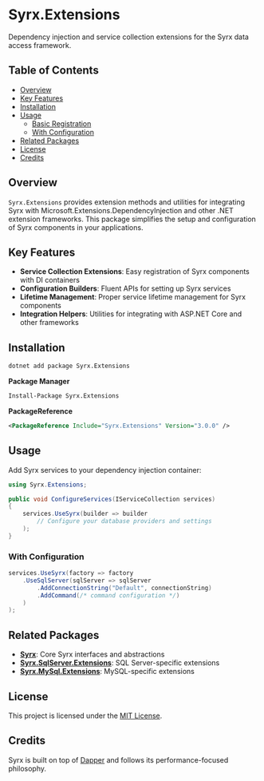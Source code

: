 # Syrx.Extensions

Dependency injection and service collection extensions for the Syrx data access framework.

## Table of Contents

- [Overview](#overview)
- [Key Features](#key-features)
- [Installation](#installation)
- [Usage](#usage)
  - [Basic Registration](#basic-registration)
  - [With Configuration](#with-configuration)
- [Related Packages](#related-packages)
- [License](#license)
- [Credits](#credits)

## Overview

`Syrx.Extensions` provides extension methods and utilities for integrating Syrx with Microsoft.Extensions.DependencyInjection and other .NET extension frameworks. This package simplifies the setup and configuration of Syrx components in your applications.

## Key Features

- **Service Collection Extensions**: Easy registration of Syrx components with DI containers
- **Configuration Builders**: Fluent APIs for setting up Syrx services
- **Lifetime Management**: Proper service lifetime management for Syrx components
- **Integration Helpers**: Utilities for integrating with ASP.NET Core and other frameworks

## Installation

```bash
dotnet add package Syrx.Extensions
```

**Package Manager**
```bash
Install-Package Syrx.Extensions
```

**PackageReference**
```xml
<PackageReference Include="Syrx.Extensions" Version="3.0.0" />
```

## Usage

Add Syrx services to your dependency injection container:

```csharp
using Syrx.Extensions;

public void ConfigureServices(IServiceCollection services)
{
    services.UseSyrx(builder => builder
        // Configure your database providers and settings
    );
}
```

### With Configuration

```csharp
services.UseSyrx(factory => factory
    .UseSqlServer(sqlServer => sqlServer
        .AddConnectionString("Default", connectionString)
        .AddCommand(/* command configuration */)
    )
);
```

## Related Packages

- **[Syrx](https://www.nuget.org/packages/Syrx/)**: Core Syrx interfaces and abstractions
- **[Syrx.SqlServer.Extensions](https://www.nuget.org/packages/Syrx.SqlServer.Extensions/)**: SQL Server-specific extensions
- **[Syrx.MySql.Extensions](https://www.nuget.org/packages/Syrx.MySql.Extensions/)**: MySQL-specific extensions

## License

This project is licensed under the [MIT License](https://github.com/Syrx/Syrx/blob/main/LICENSE).

## Credits

Syrx is built on top of [Dapper](https://github.com/DapperLib/Dapper) and follows its performance-focused philosophy.
